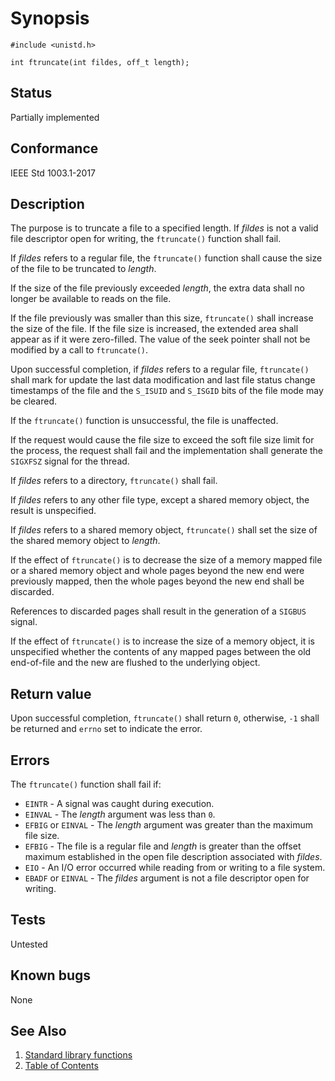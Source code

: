 # Synopsis

`#include <unistd.h>`

`int ftruncate(int fildes, off_t length);`

## Status

Partially implemented

## Conformance

IEEE Std 1003.1-2017

## Description

The purpose is to truncate a file to a specified length. If _fildes_ is not a valid file descriptor open for writing,
the `ftruncate()` function shall fail.

If _fildes_ refers to a regular file, the `ftruncate()` function shall cause the size of the file to be truncated to
 _length_.

If the size of the file previously exceeded _length_, the extra data shall no longer be available to reads on the file.

If the file previously was smaller than this size, `ftruncate()` shall increase the size of the file. If the file size
is increased, the extended area shall appear as if it were zero-filled. The value of the seek pointer shall not be
modified by a call to `ftruncate()`.

Upon successful completion, if _fildes_ refers to a regular file, `ftruncate()` shall mark for update the last data
modification and last file status change timestamps of the file and the `S_ISUID` and `S_ISGID` bits of the file mode
may be cleared.

If the `ftruncate()` function is unsuccessful, the file is unaffected.

If the request would cause the file size to exceed the soft file size limit for the process, the request shall fail and
the implementation shall generate the `SIGXFSZ` signal for the thread.

If _fildes_ refers to a directory, `ftruncate()` shall fail.

If _fildes_ refers to any other file type, except a shared memory object, the result is unspecified.

If _fildes_ refers to a shared memory object, `ftruncate()` shall set the size of the shared memory object to _length_.

If the effect of `ftruncate()` is to decrease the size of a memory mapped file or a shared memory object and whole pages
beyond the new end were previously mapped, then the whole pages beyond the new end shall be discarded.

References to discarded pages shall result in the generation of a `SIGBUS` signal.

If the effect of `ftruncate()` is to increase the size of a memory object, it is unspecified whether the
contents of any mapped pages between the old end-of-file and the new are flushed to the underlying object.

## Return value

Upon successful completion, `ftruncate()` shall return `0`, otherwise, `-1` shall be returned and `errno`
set to indicate the error.

## Errors

The `ftruncate()` function shall fail if:

* `EINTR` - A signal was caught during execution.
* `EINVAL` - The _length_ argument was less than `0`.
* `EFBIG` or `EINVAL` - The _length_ argument was greater than the maximum file size.
* `EFBIG` - The file is a regular file and _length_ is greater than the offset maximum established in the open file
 description associated with _fildes_.
* `EIO` - An I/O error occurred while reading from or writing to a file system.
* `EBADF` or `EINVAL` - The _fildes_ argument is not a file descriptor open for writing.

## Tests

Untested

## Known bugs

None

## See Also

1. [Standard library functions](../README.md)
2. [Table of Contents](../../../README.md)
